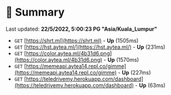# 📖 Summary
Last updated: **22/5/2022, 5:00:23 PG "Asia/Kuala_Lumpur"**

- `GET` [https://shrt.ml](https://shrt.ml) - **Up** (1505ms)
- `GET` [https://hst.aytea.ml/](https://hst.aytea.ml/) - **Up** (231ms)
- `GET` [https://color.aytea.ml/4b31d6.png](https://color.aytea.ml/4b31d6.png) - **Up** (1570ms)
- `GET` [https://memeapi.aytea14.repl.co/gimme](https://memeapi.aytea14.repl.co/gimme) - **Up** (227ms)
- `GET` [https://teledrivemy.herokuapp.com/dashboard](https://teledrivemy.herokuapp.com/dashboard) - **Up** (63ms)
